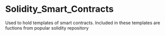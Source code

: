 # Solidity_Smart_Contracts
Used to hold templates of smart contracts. Included in these templates are fuctions from popular solidity repository
